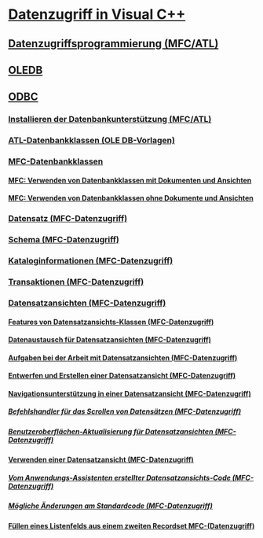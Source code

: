# [Datenzugriff in Visual C++](data-access-in-cpp.md)
## [Datenzugriffsprogrammierung (MFC/ATL)](data-access-programming-mfc-atl.md)
## [OLEDB](oledb/toc.md)
## [ODBC](odbc/toc.md)
### [Installieren der Datenbankunterstützung (MFC/ATL)](installing-database-support-mfc-atl.md)
### [ATL-Datenbankklassen (OLE DB-Vorlagen)](atl-database-classes-ole-db-templates.md)
### [MFC-Datenbankklassen](mfc-database-classes-odbc-and-dao.md)
#### [MFC: Verwenden von Datenbankklassen mit Dokumenten und Ansichten](mfc-using-database-classes-with-documents-and-views.md)
#### [MFC: Verwenden von Datenbankklassen ohne Dokumente und Ansichten](mfc-using-database-classes-without-documents-and-views.md)
### [Datensatz (MFC-Datenzugriff)](record-mfc-data-access.md)
### [Schema (MFC-Datenzugriff)](schema-mfc-data-access.md)
### [Kataloginformationen (MFC-Datenzugriff)](catalog-information-mfc-data-access.md)
### [Transaktionen (MFC-Datenzugriff)](transactions-mfc-data-access.md)
### [Datensatzansichten (MFC-Datenzugriff)](record-views-mfc-data-access.md)
#### [Features von Datensatzansichts-Klassen (MFC-Datenzugriff)](features-of-record-view-classes-mfc-data-access.md)
#### [Datenaustausch für Datensatzansichten (MFC-Datenzugriff)](data-exchange-for-record-views-mfc-data-access.md)
#### [Aufgaben bei der Arbeit mit Datensatzansichten (MFC-Datenzugriff)](your-role-in-working-with-a-record-view-mfc-data-access.md)
#### [Entwerfen und Erstellen einer Datensatzansicht (MFC-Datenzugriff)](designing-and-creating-a-record-view-mfc-data-access.md)
#### [Navigationsunterstützung in einer Datensatzansicht (MFC-Datenzugriff)](supporting-navigation-in-a-record-view-mfc-data-access.md)
##### [Befehlshandler für das Scrollen von Datensätzen (MFC-Datenzugriff)](command-handlers-for-record-scrolling-mfc-data-access.md)
##### [Benutzeroberflächen-Aktualisierung für Datensatzansichten (MFC-Datenzugriff)](user-interface-updating-for-record-views-mfc-data-access.md)
#### [Verwenden einer Datensatzansicht (MFC-Datenzugriff)](using-a-record-view-mfc-data-access.md)
##### [Vom Anwendungs-Assistenten erstellter Datensatzansichts-Code (MFC-Datenzugriff)](record-view-code-created-by-application-wizard-mfc-data-access.md)
##### [Mögliche Änderungen am Standardcode (MFC-Datenzugriff)](changes-you-might-make-to-the-default-code-mfc-data-access.md)
#### [Füllen eines Listenfelds aus einem zweiten Recordset MFC-(Datenzugriff)](filling-a-list-box-from-a-second-recordset-mfc-data-access.md)


